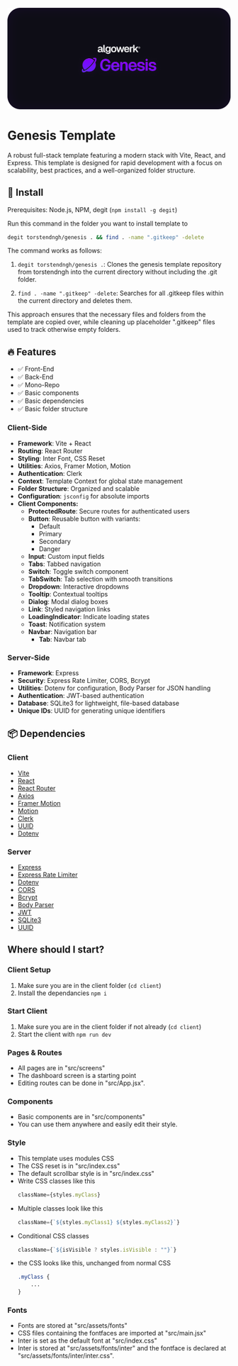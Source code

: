 ![Feature Diagram](docs/template/images/readmeTitle.png)

# Genesis Template

A robust full-stack template featuring a modern stack with Vite, React, and Express. This template is designed for rapid development with a focus on scalability, best practices, and a well-organized folder structure.

## 🚀 Install

Prerequisites: Node.js, NPM, degit (`npm install -g degit`)

Run this command in the folder you want to install template to
```bash
degit torstendngh/genesis . && find . -name ".gitkeep" -delete
```

The command works as follows:

1. `degit torstendngh/genesis .`: Clones the genesis template repository from torstendngh into the current directory without including the .git folder.

2. `find . -name ".gitkeep" -delete`: Searches for all .gitkeep files within the current directory and deletes them.

This approach ensures that the necessary files and folders from the template are copied over, while cleaning up placeholder ".gitkeep" files used to track otherwise empty folders.

## 🔥 Features

- ✅ Front-End
- ✅ Back-End
- ✅ Mono-Repo
- ✅ Basic components
- ✅ Basic dependencies
- ✅ Basic folder structure

### Client-Side
- **Framework**: Vite + React
- **Routing**: React Router
- **Styling**: Inter Font, CSS Reset
- **Utilities**: Axios, Framer Motion, Motion
- **Authentication**: Clerk
- **Context**: Template Context for global state management
- **Folder Structure**: Organized and scalable
- **Configuration**: `jsconfig` for absolute imports
- **Client Components:**
    - **ProtectedRoute**: Secure routes for authenticated users
    - **Button**: Reusable button with variants:
        - Default
        - Primary
        - Secondary
        - Danger
    - **Input**: Custom input fields
    - **Tabs**: Tabbed navigation
    - **Switch**: Toggle switch component
    - **TabSwitch**: Tab selection with smooth transitions
    - **Dropdown**: Interactive dropdowns
    - **Tooltip**: Contextual tooltips
    - **Dialog**: Modal dialog boxes
    - **Link**: Styled navigation links
    - **LoadingIndicator**: Indicate loading states
    - **Toast**: Notification system
    - **Navbar**: Navigation bar
        - **Tab**: Navbar tab

### Server-Side
- **Framework**: Express
- **Security**: Express Rate Limiter, CORS, Bcrypt
- **Utilities**: Dotenv for configuration, Body Parser for JSON handling
- **Authentication**: JWT-based authentication
- **Database**: SQLite3 for lightweight, file-based database
- **Unique IDs**: UUID for generating unique identifiers

## 📦 Dependencies

### Client
- [Vite](https://vitejs.dev/)
- [React](https://reactjs.org/)
- [React Router](https://reactrouter.com/)
- [Axios](https://axios-http.com/)
- [Framer Motion](https://www.framer.com/motion/)
- [Motion](https://motion.dev/)
- [Clerk](https://clerk.dev/)
- [UUID](https://github.com/uuidjs/uuid)
- [Dotenv](https://github.com/motdotla/dotenv)

### Server
- [Express](https://expressjs.com/)
- [Express Rate Limiter](https://www.npmjs.com/package/express-rate-limit)
- [Dotenv](https://github.com/motdotla/dotenv)
- [CORS](https://github.com/expressjs/cors)
- [Bcrypt](https://github.com/kelektiv/node.bcrypt.js)
- [Body Parser](https://www.npmjs.com/package/body-parser)
- [JWT](https://www.npmjs.com/package/jsonwebtoken)
- [SQLite3](https://github.com/mapbox/node-sqlite3)
- [UUID](https://github.com/uuidjs/uuid)

## Where should I start?

### Client Setup

1. Make sure you are in the client folder (`cd client`)
1. Install the dependancies `npm i`

### Start Client

1. Make sure you are in the client folder if not already (`cd client`)
1. Start the client with `npm run dev`

### Pages & Routes

- All pages are in "src/screens"
- The dashboard screen is a starting point
- Editing routes can be done in "src/App.jsx".

### Components

- Basic components are in "src/components"
- You can use them anywhere and easily edit their style.

### Style

- This template uses modules CSS
- The CSS reset is in "src/index.css"
- The default scrollbar style is in "src/index.css"
- Write CSS classes like this
    ```js
    className={styles.myClass}
    ```
- Multiple classes look like this
    ```js
    className={`${styles.myClass1} ${styles.myClass2}`}
    ```
- Conditional CSS classes
    ```js
    className={`${isVisible ? styles.isVisible : ""}`}
    ```
- the CSS looks like this, unchanged from normal CSS
    ```css
    .myClass {
        ...
    }
    ```

### Fonts

- Fonts are stored at "src/assets/fonts"
- CSS files containing the fontfaces are imported at "src/main.jsx"
- Inter is set as the default font at "src/index.css"
- Inter is stored at "src/assets/fonts/inter" and the fontface is declared at "src/assets/fonts/inter/inter.css".